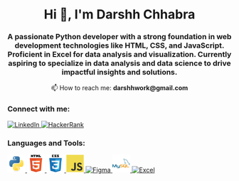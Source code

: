 <h1 align="center">Hi 👋, I'm Darshh Chhabra</h1>
<h3 align="center">A passionate Python developer with a strong foundation in web development technologies like HTML, CSS, and JavaScript. Proficient in Excel for data analysis and visualization. Currently aspiring to specialize in data analysis and data science to drive impactful insights and solutions.</h3>

<p align="center">📫 How to reach me: <strong>darshhwork@gmail.com</strong></p>

<h3 align="left">Connect with me:</h3>
<p align="left">
  <a href="https://www.linkedin.com/in/darshh-chhabra-39834a1a6" target="_blank" rel="noreferrer">
    <img src="https://cdn.jsdelivr.net/npm/simple-icons@v3/icons/linkedin.svg" alt="LinkedIn" width="40" height="40"/>
  </a>
  <a href="https://www.hackerrank.com/yourusername](https://www.hackerrank.com/profile/darshh0009" target="_blank" rel="noreferrer">
    <img src="https://img.shields.io/badge/HackerRank-%2311B425?style=for-the-badge&logo=hackerrank&logoColor=white" alt="HackerRank" width="40" height="40"/>
  </a>
</p>

<h3 align="left">Languages and Tools:</h3>
<p align="left">
  <a href="https://www.python.org" target="_blank" rel="noreferrer">
    <img src="https://raw.githubusercontent.com/devicons/devicon/master/icons/python/python-original.svg" alt="Python" width="40" height="40"/>
  </a>
  <a href="https://developer.mozilla.org/en-US/docs/Web/Guide/HTML/HTML5" target="_blank" rel="noreferrer">
    <img src="https://raw.githubusercontent.com/devicons/devicon/master/icons/html5/html5-original-wordmark.svg" alt="HTML5" width="40" height="40"/>
  </a>
  <a href="https://www.w3.org/Style/CSS/Overview.en.html" target="_blank" rel="noreferrer">
    <img src="https://raw.githubusercontent.com/devicons/devicon/master/icons/css3/css3-original-wordmark.svg" alt="CSS3" width="40" height="40"/>
  </a>
  <a href="https://developer.mozilla.org/en-US/docs/Web/JavaScript" target="_blank" rel="noreferrer">
    <img src="https://raw.githubusercontent.com/devicons/devicon/master/icons/javascript/javascript-original.svg" alt="JavaScript" width="40" height="40"/>
  </a>
  <a href="https://www.figma.com/" target="_blank" rel="noreferrer">
    <img src="https://www.vectorlogo.zone/logos/figma/figma-icon.svg" alt="Figma" width="40" height="40"/>
  </a>
  <a href="https://www.mysql.com/" target="_blank" rel="noreferrer">
    <img src="https://raw.githubusercontent.com/devicons/devicon/master/icons/mysql/mysql-original-wordmark.svg" alt="MySQL" width="40" height="40"/>
  </a>
  <a href="https://www.microsoft.com/en-us/microsoft-365/excel" target="_blank" rel="noreferrer">
    <img src="https://upload.wikimedia.org/wikipedia/commons/4/44/Microsoft_Excel_Logo_2013.png" alt="Excel" width="40" height="40"/>
  </a>
</p>

